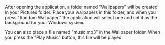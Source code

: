 After opening the application, a folder named "Wallpapers" will be created in your Pictures folder. Place your wallpapers in this folder, and when you press "Random Wallpaper," the application will select one and set it as the background for your Windows system.

You can also place a file named "music.mp3" in the Wallpaper folder. When you press the "Play Music" button, this file will be played.
